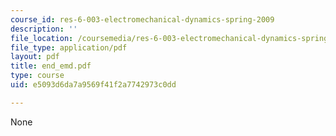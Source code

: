 ```yaml
---
course_id: res-6-003-electromechanical-dynamics-spring-2009
description: ''
file_location: /coursemedia/res-6-003-electromechanical-dynamics-spring-2009/e5093d6da7a9569f41f2a7742973c0dd_end_emd.pdf
file_type: application/pdf
layout: pdf
title: end_emd.pdf
type: course
uid: e5093d6da7a9569f41f2a7742973c0dd

---
```

None